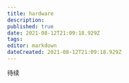 ```yaml
---
title: hardware
description: 
published: true
date: 2021-08-12T21:09:18.929Z
tags: 
editor: markdown
dateCreated: 2021-08-12T21:09:18.929Z
---
```


待续


